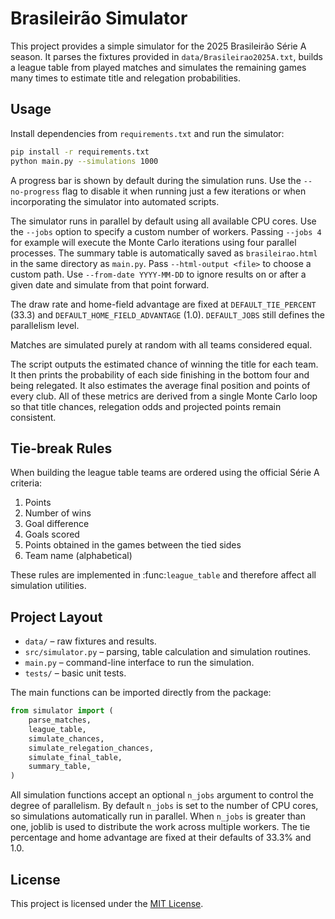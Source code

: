 # Brasileirão Simulator

This project provides a simple simulator for the 2025 Brasileirão Série A season. It parses the fixtures provided in `data/Brasileirao2025A.txt`, builds a league table from played matches and simulates the remaining games many times to estimate title and relegation probabilities.

## Usage

Install dependencies from `requirements.txt` and run the simulator:

```bash
pip install -r requirements.txt
python main.py --simulations 1000
```

A progress bar is shown by default during the simulation runs. Use the
`--no-progress` flag to disable it when running just a few iterations or when
incorporating the simulator into automated scripts.

The simulator runs in parallel by default using all available CPU cores. Use the
`--jobs` option to specify a custom number of workers. Passing `--jobs 4` for
example will execute the Monte Carlo iterations using four parallel processes.
The summary table is automatically saved as `brasileirao.html` in the same
directory as `main.py`. Pass `--html-output <file>` to choose a custom path.
Use `--from-date YYYY-MM-DD` to ignore results on or after a given date and
simulate from that point forward.

The draw rate and home-field advantage are fixed at
`DEFAULT_TIE_PERCENT` (33.3) and `DEFAULT_HOME_FIELD_ADVANTAGE` (1.0).
`DEFAULT_JOBS` still defines the parallelism level.

Matches are simulated purely at random with all teams considered equal.

The script outputs the estimated chance of winning the title for each team. It then prints the probability of each side finishing in the bottom four and being relegated. It also estimates the average final position and points of every club.
All of these metrics are derived from a single Monte Carlo loop so that title chances, relegation odds and projected points remain consistent.

## Tie-break Rules

When building the league table teams are ordered using the official Série A criteria:

1. Points
2. Number of wins
3. Goal difference
4. Goals scored
5. Points obtained in the games between the tied sides
6. Team name (alphabetical)

These rules are implemented in :func:`league_table` and therefore affect all simulation utilities.

## Project Layout

- `data/` – raw fixtures and results.
- `src/simulator.py` – parsing, table calculation and simulation routines.
- `main.py` – command-line interface to run the simulation.
- `tests/` – basic unit tests.

The main functions can be imported directly from the package:

```python
from simulator import (
    parse_matches,
    league_table,
    simulate_chances,
    simulate_relegation_chances,
    simulate_final_table,
    summary_table,
)
```

All simulation functions accept an optional ``n_jobs`` argument to control the
degree of parallelism. By default ``n_jobs`` is set to the number of CPU cores,
so simulations automatically run in parallel. When ``n_jobs`` is greater than
one, joblib is used to distribute the work across multiple workers. The tie
percentage and home advantage are fixed at their defaults of 33.3% and 1.0.

## License

This project is licensed under the [MIT License](LICENSE).
